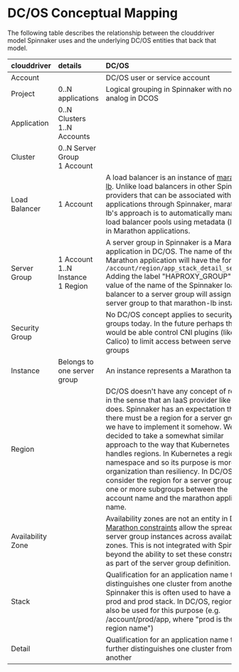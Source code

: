 # DC/OS Conceptual Mapping

The following table describes the relationship between the clouddriver model Spinnaker uses and the underlying DC/OS entities that back that model.

| clouddriver     | details     | DC/OS
| :------------- | :------------- | :------------- |
| Account       |       | DC/OS user or service account       |
| Project       | 0..N applications | Logical grouping in Spinnaker with no direct analog in DCOS |
| Application | 0..N Clusters<br>1..N Accounts |   |
| Cluster | 0..N Server Group<br> 1 Account | |
| Load Balancer | 1 Account | A load balancer is an instance of [marathon-lb](https://github.com/mesosphere/marathon-lb).  Unlike load balancers in other Spinnaker providers that can be associated with applications through Spinnaker, marathon-lb's approach is to automatically manage load balancer pools using metadata (labels) in Marathon applications. |
| Server Group | 1 Account<br>1..N Instance<br>1 Region<br>| A server group in Spinnaker is a Marathon application in DC/OS. The name of the Marathon application will have the format `/account/region/app_stack_detail_sequence` Adding the label "HAPROXY_GROUP" with a value of the name of the Spinnaker load balancer to a server group will assign that server group to that marathon-lb instance.|
| Security Group | | No DC/OS concept applies to security groups today.  In the future perhaps this would be able control CNI plugins (like Calico) to limit access between server groups  |
| Instance | Belongs to one server group | An instance represents a Marathon task.
| Region | | DC/OS doesn't have any concept of regions in the sense that an IaaS provider like AWS does.  Spinnaker has an expectation that there must be a region for a server group so we have to implement it somehow. We have decided to take a somewhat similar approach to the way that Kubernetes handles regions.  In Kubernetes a region is a namespace and so its purpose is more organization than resiliency.  In DC/OS we consider the region for a server group to be one or more subgroups between the account name and the marathon application name.  
| Availability Zone | | Availability zones are not an entity in DC/OS. [Marathon constraints](https://github.com/mesosphere/marathon/blob/master/docs/docs/constraints.md) allow the spreading of server group instances across availability zones.  This is not integrated with Spinnaker beyond the ability to set these constraints as part of the server group definition.
| Stack | | Qualification for an application name that distinguishes one cluster from another.  In Spinnaker this is often used to have a non-prod and prod stack.  In DC/OS, region can also be used for this purpose (e.g. /account/prod/app, where "prod is the region name") |
| Detail | | Qualification for an application name that further distinguishes one cluster from another |
